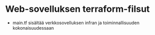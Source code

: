 # Web-sovelluksen terraform-filsut

- main.tf sisältää verkkosovelluksen infran ja toiminnallisuuden kokonaisuudessaan
